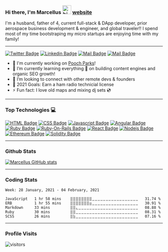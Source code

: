 ### Hi there, I'm Marcellus <img src="https://user-images.githubusercontent.com/1303154/88677602-1635ba80-d120-11ea-84d8-d263ba5fc3c0.gif" width="28px" alt="hi"> [website](https://marcellusspears.me)

I'm a husband, father of 4, current full-stack & DApp developer, prior aerospace business development & engineer, and global traveler!! I spend most of my time bootstraping my micro startups are enjoying time with my family!
<br />

---
[![Twitter Badge](https://img.shields.io/badge/-@marcellusspears-1ca0f1?style=flat&labelColor=1ca0f1&logo=twitter&logoColor=white&link=https://twitter.com/Ipenywis)](https://twitter.com/marcellusspears) 
[![Linkedin Badge](https://img.shields.io/badge/-marcellusspears-0e76a8?style=flat&labelColor=0e76a8&logo=linkedin&logoColor=white)](https://www.linkedin.com/in/marcellusspears/) [![Mail Badge](https://img.shields.io/badge/-@marcellusspears-e84393?style=flat&labelColor=e84393&logo=instagram&logoColor=white)](https://instagram.com/marcellusspears) [![Mail Badge](https://img.shields.io/badge/-marcellusspears-c0392b?style=flat&labelColor=c0392b&logo=gmail&logoColor=white)](mailto:marcellus.spears@gmail.com)


- 🔭 I'm currently working on [Pooch Parks](https://poochparks.com)!
- 🌱 I’m currently learning everything 🤣 on building content engines and organic SEO growth!
- 👯 I’m looking to connect with other remote devs & founders
- 🥅 2021 Goals: Earn a ham radio technicial license
- ⚡ Fun fact: I love old maps and mixing dj sets :cd:

---
### Top Technologies :computer:
[![HTML Badge](https://img.shields.io/badge/-HTML5-E34F26?style=for-the-badge&labelColor=black&logo=html5&logoColor=E34F26)](#) [![CSS Badge](https://img.shields.io/badge/-CSS3-1572B6?style=for-the-badge&labelColor=black&logo=css3&logoColor=1572B6)](#) [![Javascript Badge](https://img.shields.io/badge/-Javascript-F0DB4F?style=for-the-badge&labelColor=black&logo=javascript&logoColor=F0DB4F)](#) [![Angular Badge](https://img.shields.io/badge/-Angular-DD0031?style=for-the-badge&labelColor=black&logo=angular&logoColor=DD0031)](#) [![Ruby Badge](https://img.shields.io/badge/-Ruby-EA583B?style=for-the-badge&labelColor=black&logo=ruby&logoColor=EA583B)](#) [![Ruby-On-Rails Badge](https://img.shields.io/badge/-rubyonrails-CC0000?style=for-the-badge&labelColor=black&logo=ruby-on-rails&logoColor=CC0000)](#) [![React Badge](https://img.shields.io/badge/-React-61DBFB?style=for-the-badge&labelColor=black&logo=react&logoColor=61DBFB)](#) [![Nodejs Badge](https://img.shields.io/badge/-Nodejs-3C873A?style=for-the-badge&labelColor=black&logo=node.js&logoColor=3C873A)](#) [![Ethereum Badge](https://img.shields.io/badge/-Ethereum-3C3C3D?style=for-the-badge&labelColor=black&logo=ethereum&logoColor=3C3C3D)](#) [![Solidity Badge](https://img.shields.io/badge/-Solidity-363636?style=for-the-badge&labelColor=black&logo=solidity&logoColor=363636)](#)


---
### Github Stats

[![Marcellus GitHub stats](https://github-readme-stats.vercel.app/api?username=plaidpizazz&hide=issues,contribs&count_private=true&show_icons=true&theme=tokyonight)](https://github.com/anuraghazra/github-readme-stats)

---
### Coding Stats

<!--START_SECTION:waka-->
```text
Week: 28 January, 2021 - 04 February, 2021

JavaScript   1 hr 58 mins    ⣿⣿⣿⣿⣿⣿⣿⣿⣀⣀⣀⣀⣀⣀⣀⣀⣀⣀⣀⣀⣀⣀⣀⣀⣀   31.74 % 
ERB          1 hr 55 mins    ⣿⣿⣿⣿⣿⣿⣿⣶⣀⣀⣀⣀⣀⣀⣀⣀⣀⣀⣀⣀⣀⣀⣀⣀⣀   30.91 % 
Markdown     33 mins         ⣿⣿⣄⣀⣀⣀⣀⣀⣀⣀⣀⣀⣀⣀⣀⣀⣀⣀⣀⣀⣀⣀⣀⣀⣀   08.88 % 
Ruby         30 mins         ⣿⣿⣀⣀⣀⣀⣀⣀⣀⣀⣀⣀⣀⣀⣀⣀⣀⣀⣀⣀⣀⣀⣀⣀⣀   08.31 % 
SCSS         26 mins         ⣿⣷⣀⣀⣀⣀⣀⣀⣀⣀⣀⣀⣀⣀⣀⣀⣀⣀⣀⣀⣀⣀⣀⣀⣀   07.16 % 
```
<!--END_SECTION:waka-->

---
### Profile Visits

![visitors](https://visitor-badge.glitch.me/badge?page_id=plaidpizazz.plaidpizazz)

<br />
<!-- ### 📕 Latest Blog Posts -->
<br />
<!-- BLOG-POST-LIST:START -->

<!-- BLOG-POST-LIST:END -->
<!-- ➡️ [more blog posts...](https://marcellusspears.com/blog) -->

<br />
<!-- ### Spotify Playing 🎧 -->

<!-- ### 📺 Latest YouTube Videos -->

<!-- YOUTUBE:START -->

<!-- YOUTUBE:END -->

<!-- ➡️ [more videos...](https://youtube.com/plaidpizazz) -->



<!-- <details>
  <summary>:zap: Recent GitHub Activity</summary>

</details>

<details>
  <summary>:zap: GitHub Stats</summary>

</details> -->

[website]: https://marcellusspears.com
[poochparks]: https://poochparks.com
[projects]: https://marcellusspears.com/projects
[twitter]: https://twitter.com/marcellusspears
[instagram]: https://instagram.com/marcellusspears
[linkedin]: https://linkedin.com/in/marcellusspears